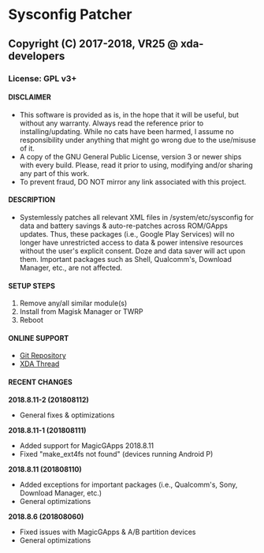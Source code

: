 # Sysconfig Patcher
## Copyright (C) 2017-2018, VR25 @ xda-developers
### License: GPL v3+



#### DISCLAIMER

- This software is provided as is, in the hope that it will be useful, but without any warranty. Always read the reference prior to installing/updating. While no cats have been harmed, I assume no responsibility under anything that might go wrong due to the use/misuse of it.
- A copy of the GNU General Public License, version 3 or newer ships with every build. Please, read it prior to using, modifying and/or sharing any part of this work.
- To prevent fraud, DO NOT mirror any link associated with this project.



#### DESCRIPTION

- Systemlessly patches all relevant XML files in /system/etc/sysconfig for data and battery savings & auto-re-patches across ROM/GApps updates. Thus, these packages (i.e., Google Play Services) will no longer have unrestricted access to data & power intensive resources without the user's explicit consent. Doze and data saver will act upon them. Important packages such as Shell, Qualcomm's, Download Manager, etc., are not affected.



#### SETUP STEPS

1. Remove any/all similar module(s)
2. Install from Magisk Manager or TWRP
3. Reboot



#### ONLINE SUPPORT

- [Git Repository](https://github.com/Magisk-Modules-Repo/sysconfig-patcher)
- [XDA Thread](https://forum.xda-developers.com/apps/magisk/module-sysconfig-patcher-t3668435)



#### RECENT CHANGES

**2018.8.11-2 (201808112)**
- General fixes & optimizations

**2018.8.11-1 (201808111)**
- Added support for MagicGApps 2018.8.11
- Fixed "make_ext4fs not found" (devices running Android P)

**2018.8.11 (201808110)**
- Added exceptions for important packages (i.e., Qualcomm's, Sony, Download Manager, etc.)
- General optimizations

**2018.8.6 (201808060)**
- Fixed issues with MagicGApps & A/B partition devices
- General optimizations
